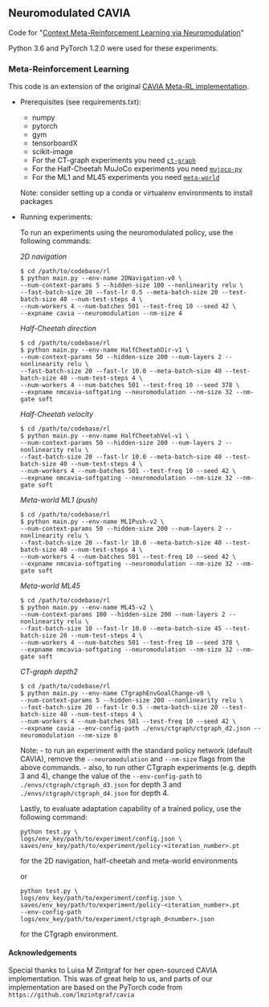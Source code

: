 ## Neuromodulated CAVIA

Code for "[Context Meta-Reinforcement Learning via Neuromodulation](https://arxiv.org/abs/2111.00134)"

Python 3.6 and PyTorch 1.2.0 were used for these experiments.

### Meta-Reinforcement Learning

This code is an extension of the original [CAVIA Meta-RL implementation](https://github.com/lmzintgraf/cavia/tree/master/rl).

- Prerequisites (see requirements.txt):
    - numpy
    - pytorch
    - gym
    - tensorboardX
    - scikit-image
    - For the CT-graph experiments you need [`ct-graph`](https://github.com/soltoggio/CT-graph)
    - For the Half-Cheetah MuJoCo experiments you need [`mujoco-py`](https://github.com/openai/mujoco-py)
    - For the ML1 and ML45 experiments you need [`meta-world`](https://github.com/rlworkgroup/metaworld)

    Note: consider setting up a conda or virtualenv environments to install packages

- Running experiments:

    To run an experiments using the neuromodulated policy, use the following commands:

	*2D navigation*
    ```
    $ cd /path/to/codebase/rl 
	$ python main.py --env-name 2DNavigation-v0 \ 
	--num-context-params 5 --hidden-size 100 --nonlinearity relu \
    --fast-batch-size 20 --fast-lr 0.5 --meta-batch-size 20 --test-batch-size 40 --num-test-steps 4 \
    --num-workers 4 --num-batches 501 --test-freq 10 --seed 42 \
    --expname cavia --neuromodulation --nm-size 4
    ```

	*Half-Cheetah direction*
	```
    $ cd /path/to/codebase/rl 
	$ python main.py --env-name HalfCheetahDir-v1 \
	--num-context-params 50 --hidden-size 200 --num-layers 2 --nonlinearity relu \
	--fast-batch-size 20 --fast-lr 10.0 --meta-batch-size 40 --test-batch-size 40 --num-test-steps 4 \
	--num-workers 4 --num-batches 501 --test-freq 10 --seed 378 \
	--expname nmcavia-softgating --neuromodulation --nm-size 32 --nm-gate soft
	```

	*Half-Cheetah velocity*
	```
    $ cd /path/to/codebase/rl 
    $ python main.py --env-name HalfCheetahVel-v1 \
	--num-context-params 50 --hidden-size 200 --num-layers 2 --nonlinearity relu \
	--fast-batch-size 20 --fast-lr 10.0 --meta-batch-size 40 --test-batch-size 40 --num-test-steps 4 \
	--num-workers 4 --num-batches 501 --test-freq 10 --seed 42 \
	--expname nmcavia-softgating --neuromodulation --nm-size 32 --nm-gate soft
	```

	*Meta-world ML1 (push)*
    ```
    $ cd /path/to/codebase/rl 
	$ python main.py --env-name ML1Push-v2 \
    --num-context-params 50 --hidden-size 200 --num-layers 2 --nonlinearity relu \
    --fast-batch-size 20 --fast-lr 10.0 --meta-batch-size 40 --test-batch-size 40 --num-test-steps 4 \
	--num-workers 4 --num-batches 501 --test-freq 10 --seed 42 \
	--expname nmcavia-softgating --neuromodulation --nm-size 32 --nm-gate soft
    ```

	*Meta-world ML45*
	```
    $ cd /path/to/codebase/rl 
	$ python main.py --env-name ML45-v2 \
	--num-context-params 100 --hidden-size 200 --num-layers 2 --nonlinearity relu \
	--fast-batch-size 10 --fast-lr 10.0 --meta-batch-size 45 --test-batch-size 20 --num-test-steps 4 \
	--num-workers 4 --num-batches 501 --test-freq 10 --seed 378 \
	--expname nmcavia-softgating --neuromodulation --nm-size 32 --nm-gate soft
	```

	*CT-graph depth2*
    ```
    $ cd /path/to/codebase/rl
    $ python main.py --env-name CTgraphEnvGoalChange-v0 \
    --num-context-params 5 --hidden-size 200 --nonlinearity relu \
    --fast-batch-size 20 --fast-lr 0.5 --meta-batch-size 20 --test-batch-size 40 --num-test-steps 4 \
    --num-workers 4 --num-batches 501 --test-freq 10 --seed 42 \
    --expname cavia --env-config-path ./envs/ctgraph/ctgraph_d2.json --neuromodulation --nm-size 8
    ```

    Note: 
        - to run an experiment with the standard policy network (default CAVIA), remove the
          `--neuromodulation` and `--nm-size` flags from the above commands.
        - also, to run other CTgraph experiments (e.g. depth 3 and 4), change the value of the
          `--env-config-path` to `./envs/ctgraph/ctgraph_d3.json` for depth 3 and 
          `./envs/ctgraph/ctgraph_d4.json` for depth 4.

    Lastly, to evaluate adaptation capability of a trained policy, use the following command:

    ```
    python test.py \
    logs/env_key/path/to/experiment/config.json \
    saves/env_key/path/to/experiment/policy-<iteration_number>.pt
    ```
    for the 2D navigation, half-cheetah and meta-world environments

    or

    ```
    python test.py \
    logs/env_key/path/to/experiment/config.json \
    saves/env_key/path/to/experiment/policy-<iteration_number>.pt
    --env-config-path logs/env_key/path/to/experiment/ctgraph_d<number>.json
    ```
    for the CTgraph environment.

#### Acknowledgements

Special thanks to Luisa M Zintgraf
for her open-sourced CAVIA implementation.
This was of great help to us, and parts of our 
implementation are based on the PyTorch code from `https://github.com/lmzintgraf/cavia`

